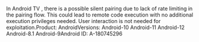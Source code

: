 In Android TV , there is a possible silent pairing due to lack of rate limiting in the pairing flow. This could lead to remote code execution with no additional execution privileges needed. User interaction is not needed for exploitation.Product: AndroidVersions: Android-10 Android-11 Android-12 Android-8.1 Android-9Android ID: A-180745296